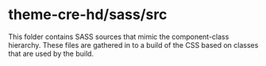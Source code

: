 # theme-cre-hd/sass/src

This folder contains SASS sources that mimic the component-class hierarchy. These files
are gathered in to a build of the CSS based on classes that are used by the build.
